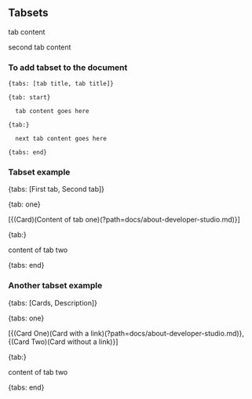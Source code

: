 ## Tabsets

<!--
type: tab
titles: First Tab, Second Tab
-->

tab content

<!--
type: tab
-->

second tab content

<!-- type: tab-end -->

### To add tabset to the document

    {tabs: [tab title, tab title]}
    
    {tab: start}
    
      tab content goes here
         
    {tab:}
    
      next tab content goes here
         
    {tabs: end}
    
    
    
    
### Tabset example

{tabs: [First tab, Second tab]}

{tab: one}

[{(Card)(Content of tab one)(?path=docs/about-developer-studio.md)}]

{tab:}

content of tab two

{tabs: end}




### Another tabset example

{tabs: [Cards, Description]}

{tabs: one}

[{(Card One)(Card with a link)(?path=docs/about-developer-studio.md)},{(Card Two)(Card without a link)}]

{tab:}

content of tab two

{tabs: end}

